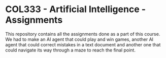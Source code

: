 # COL333 - Artificial Intelligence - Assignments

This repository contains all the assignments done as a part of this course. We had to make an AI agent that could play and win games, another AI agent that could correct mistakes in a text document and another one that could navigate its way through a maze to reach the final point.
